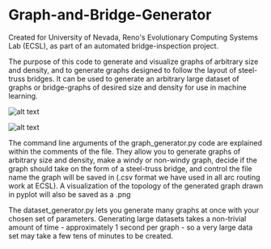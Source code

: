 # Graph-and-Bridge-Generator
Created for University of Nevada, Reno's Evolutionary Computing Systems Lab (ECSL), as part of an automated bridge-inspection project. 

The purpose of this code to generate and visualize graphs of arbitrary size and density, and to generate graphs designed to follow the layout of steel-truss bridges. It can be used to generate an arbitrary large dataset of graphs or bridge-graphs of desired size and density for use in machine learning.

![alt text](https://raw.githubusercontent.com/nicholasharris/Graph-and-Bridge-Generator/master/graph.png)

![alt text](https://raw.githubusercontent.com/nicholasharris/Graph-and-Bridge-Generator/master/graph1.png)


The command line arguments of the graph_generator.py code are explained within the comments of the file. They allow you to generate graphs of arbitrary size and density, make a windy or non-windy graph, decide if the graph should take on the form of a steel-truss bridge, and control the file name the graph will be saved in (.csv format we have used in all arc routing work at ECSL). A visualization of the topology of the generated graph drawn in pyplot will also be saved as a .png 

The dataset_generator.py lets you generate many graphs at once with your chosen set of parameters. Generating large datasets takes a non-trivial amount of time - approximately 1 second per graph - so a very large data set may take a few tens of minutes to be created.

